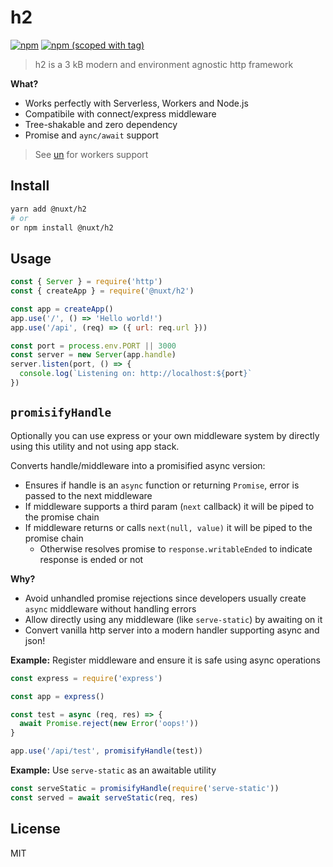 # h2

[![npm](https://img.shields.io/npm/dm/h-2.svg?style=flat-square)](https://npmjs.com/package/h-2)
[![npm (scoped with tag)](https://img.shields.io/npm/v/h-2/latest.svg?style=flat-square)](https://npmjs.com/package/h-2)

> h2 is a 3 kB modern and environment agnostic http framework

**What?**

- Works perfectly with Serverless, Workers and Node.js
- Compatibile with connect/express middleware
- Tree-shakable and zero dependency
- Promise and `aync/await` support

> See [un](https://github.com/nuxt-contrib/un) for workers support

## Install

```bash
yarn add @nuxt/h2
# or
or npm install @nuxt/h2
```

## Usage

```js
const { Server } = require('http')
const { createApp } = require('@nuxt/h2')

const app = createApp()
app.use('/', () => 'Hello world!')
app.use('/api', (req) => ({ url: req.url }))

const port = process.env.PORT || 3000
const server = new Server(app.handle)
server.listen(port, () => {
  console.log(`Listening on: http://localhost:${port}`
})
```

## `promisifyHandle`

Optionally you can use express or your own middleware system by directly using this utility and not using app stack.

Converts handle/middleware into a promisified async version:

- Ensures if handle is an `async` function or returning `Promise`, error is passed to the next middleware
- If middleware supports a third param (`next` callback) it will be piped to the promise chain
- If middleware returns or calls `next(null, value)` it will be piped to the promise chain
  - Otherwise resolves promise to `response.writableEnded` to indicate response is ended or not

**Why?**

- Avoid unhandled promise rejections since developers usually create `async` middleware without handling errors
- Allow directly using any middleware (like `serve-static`) by awaiting on it
- Convert vanilla http server into a modern handler supporting async and json!

**Example:** Register middleware and ensure it is safe using async operations

```js
const express = require('express')

const app = express()

const test = async (req, res) => {
  await Promise.reject(new Error('oops!'))
}

app.use('/api/test', promisifyHandle(test))
```

**Example:** Use `serve-static` as an awaitable utility

```js
const serveStatic = promisifyHandle(require('serve-static'))
const served = await serveStatic(req, res)
```

## License

MIT
